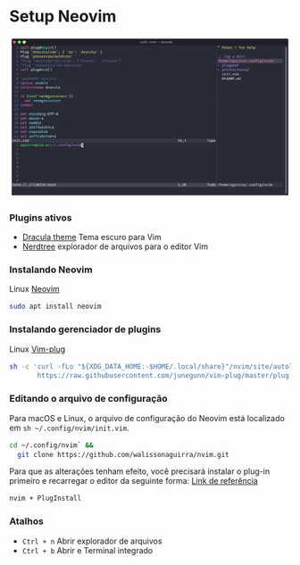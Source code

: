 # Setup Neovim
![Print Screen Neovim](https://raw.githubusercontent.com/walissonaguirra/nvim/master/Screenshot_20201226_073112.png)

### Plugins ativos
* [Dracula theme](https://draculatheme.com/vim) Tema escuro para Vim
* [Nerdtree](https://github.com/preservim/nerdtree#the-nerdtree-) explorador de arquivos para o editor Vim

### Instalando Neovim
Linux [Neovim](https://github.com/neovim/neovim/wiki/Installing-Neovim#debian)
```sh
sudo apt install neovim 
```

### Instalando gerenciador de plugins
Linux [Vim-plug](https://github.com/junegunn/vim-plug#neovim)
```sh 
sh -c 'curl -fLo "${XDG_DATA_HOME:-$HOME/.local/share}"/nvim/site/autoload/plug.vim --create-dirs \
       https://raw.githubusercontent.com/junegunn/vim-plug/master/plug.vim'
```

### Editando o arquivo de configuração
Para macOS e Linux, o arquivo de configuração do Neovim está localizado em ```sh ~/.config/nvim/init.vim```.
```sh 
cd ~/.config/nvim` &&
  git clone https://github.com/walissonaguirra/nvim.git
```

Para que as alterações tenham efeito, você precisará instalar o plug-in primeiro e recarregar o editor da seguinte forma: [Link de referência](https://github.com/junegunn/vim-plug#usage)
```sh 
nvim + PlugInstall
```

### Atalhos
* ``` Ctrl + n ``` Abrir explorador de arquivos
* ``` Ctrl + b ``` Abrir e Terminal integrado
